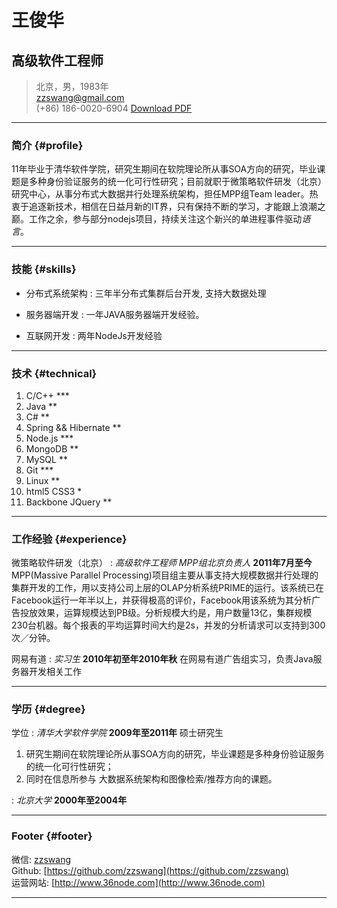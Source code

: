 # 王俊华
## 高级软件工程师

> 北京，男，1983年  
> [zzswang@gmail.com](zzswang@gmail.com)  
> (+86) 186-0020-6904
> [Download PDF](index.pdf)  

------

### 简介 {#profile}

11年毕业于清华软件学院，研究生期间在软院理论所从事SOA方向的研究，毕业课题是多种身份验证服务的统一化可行性研究；目前就职于微策略软件研发（北京）研究中心，从事分布式大数据并行处理系统架构，担任MPP组Team leader。热衷于追逐新技术，相信在日益月新的IT界，只有保持不断的学习，才能跟上浪潮之巅。工作之余，参与部分nodejs项目，持续关注这个新兴的单进程事件驱动*语言*。

------

### 技能 {#skills}

* 分布式系统架构 
  : 三年半分布式集群后台开发, 支持大数据处理

* 服务器端开发
  : 一年JAVA服务器端开发经验。

* 互联网开发
  : 两年NodeJs开发经验 

-------

### 技术 {#technical}

1. C/C++ ***
1. Java **
1. C# **
1. Spring && Hibernate **
1. Node.js ***
1. MongoDB **
1. MySQL **
1. Git ***
1. Linux **
1. html5 CSS3 *
1. Backbone JQuery **

------

### 工作经验 {#experience}

微策略软件研发（北京）
: *高级软件工程师 MPP组北京负责人*
  __2011年7月至今__
  MPP(Massive Parallel Processing)项目组主要从事支持大规模数据并行处理的集群开发的工作，用以支持公司上层的OLAP分析系统PRIME的运行。该系统已在Facebook运行一年半以上，并获得极高的评价，Facebook用该系统为其分析广告投放效果，运算规模达到PB级。分析规模大约是，用户数量13亿，集群规模230台机器。每个报表的平均运算时间大约是2s，并发的分析请求可以支持到300次／分钟。

网易有道
: *实习生*
  __2010年初至年2010年秋__
  在网易有道广告组实习，负责Java服务器开发相关工作

------

### 学历 {#degree}

学位
: *清华大学软件学院*
  __2009年至2011年__
  硕士研究生 

  1. 研究生期间在软院理论所从事SOA方向的研究，毕业课题是多种身份验证服务的统一化可行性研究；
  1. 同时在信息所参与 大数据系统架构和图像检索/推荐方向的课题。

: *北京大学*
  __2000年至2004年__


------

### Footer {#footer}

微信: [zzswang](./img/qrcode.png)          
Github: [https://github.com/zzswang](https://github.com/zzswang)  
运营网站: [http://www.36node.com](http://www.36node.com)

------

